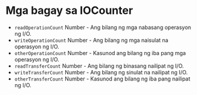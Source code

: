 # Mga bagay sa IOCounter

* `readOperationCount` Number - Ang bilang ng mga nabasang operasyon ng I/O.
* `writeOperationCount` Number - Ang bilang ng mga naisulat na operasyon ng I/O.
* `otherOperationCount` Number - Kasunod ang bilang ng iba pang mga operasyon ng I/O.
* `readTransferCount` Number - Ang bilang ng binasang nailipat ng I/O.
* `writeTransferCount` Number - Ang bilang ng sinulat na nailipat ng I/O.
* `otherTransferCount` Number - Kasunod ang bilang ng iba pang nailipat ng I/O.
